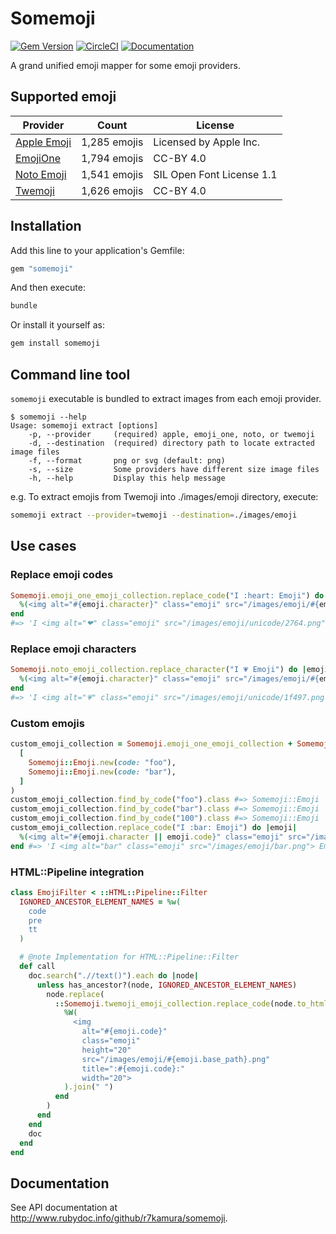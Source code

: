 # Somemoji

[![Gem Version](https://badge.fury.io/rb/somemoji.svg)](https://badge.fury.io/rb/somemoji)
[![CircleCI](https://img.shields.io/circleci/project/r7kamura/somemoji.svg)](https://circleci.com/gh/r7kamura/somemoji)
[![Documentation](http://img.shields.io/badge/docs-rdoc.info-blue.svg)](http://www.rubydoc.info/github/r7kamura/somemoji)

A grand unified emoji mapper for some emoji providers.

## Supported emoji

|Provider|Count|License|
|---|---|---|
|[Apple Emoji](https://support.apple.com/en-us/HT202332)|1,285 emojis|Licensed by Apple Inc.|
|[EmojiOne](https://github.com/Ranks/emojione)|1,794 emojis|CC-BY 4.0|
|[Noto Emoji](https://github.com/googlei18n/noto-emoji)|1,541 emojis|SIL Open Font License 1.1|
|[Twemoji](https://github.com/twitter/twemoji)|1,626 emojis|CC-BY 4.0|

## Installation

Add this line to your application's Gemfile:

```ruby
gem "somemoji"
```

And then execute:

```bash
bundle
```

Or install it yourself as:

```bash
gem install somemoji
```

## Command line tool

`somemoji` executable is bundled to extract images from each emoji provider.

```
$ somemoji --help
Usage: somemoji extract [options]
    -p, --provider     (required) apple, emoji_one, noto, or twemoji
    -d, --destination  (required) directory path to locate extracted image files
    -f, --format       png or svg (default: png)
    -s, --size         Some providers have different size image files
    -h, --help         Display this help message
```

e.g. To extract emojis from Twemoji into ./images/emoji directory, execute:

```bash
somemoji extract --provider=twemoji --destination=./images/emoji
```

## Use cases

### Replace emoji codes

```ruby
Somemoji.emoji_one_emoji_collection.replace_code("I :heart: Emoji") do |emoji|
  %(<img alt="#{emoji.character}" class="emoji" src="/images/emoji/#{emoji.base_path}.png">)
end
#=> 'I <img alt="❤" class="emoji" src="/images/emoji/unicode/2764.png"> Emoji'
```

### Replace emoji characters

```ruby
Somemoji.noto_emoji_collection.replace_character("I 💗 Emoji") do |emoji|
  %(<img alt="#{emoji.character}" class="emoji" src="/images/emoji/#{emoji.base_path}.png">)
end
#=> 'I <img alt="💗" class="emoji" src="/images/emoji/unicode/1f497.png"> Emoji'
```

### Custom emojis

```ruby
custom_emoji_collection = Somemoji.emoji_one_emoji_collection + Somemoji::EmojiCollection.new(
  [
    Somemoji::Emoji.new(code: "foo"),
    Somemoji::Emoji.new(code: "bar"),
  ]
)
custom_emoji_collection.find_by_code("foo").class #=> Somemoji::Emoji
custom_emoji_collection.find_by_code("bar").class #=> Somemoji::Emoji
custom_emoji_collection.find_by_code("100").class #=> Somemoji::Emoji
custom_emoji_collection.replace_code("I :bar: Emoji") do |emoji|
  %(<img alt="#{emoji.character || emoji.code}" class="emoji" src="/images/emoji/#{emoji.base_path}.png">)
end #=> 'I <img alt="bar" class="emoji" src="/images/emoji/bar.png"> Emoji'
```

### HTML::Pipeline integration

```ruby
class EmojiFilter < ::HTML::Pipeline::Filter
  IGNORED_ANCESTOR_ELEMENT_NAMES = %w(
    code
    pre
    tt
  )

  # @note Implementation for HTML::Pipeline::Filter
  def call
    doc.search(".//text()").each do |node|
      unless has_ancestor?(node, IGNORED_ANCESTOR_ELEMENT_NAMES)
        node.replace(
          ::Somemoji.twemoji_emoji_collection.replace_code(node.to_html) do |emoji|
            %W(
              <img
                alt="#{emoji.code}"
                class="emoji"
                height="20"
                src="/images/emoji/#{emoji.base_path}.png"
                title=":#{emoji.code}:"
                width="20">
            ).join(" ")
          end
        )
      end
    end
    doc
  end
end
```

## Documentation

See API documentation at http://www.rubydoc.info/github/r7kamura/somemoji.
